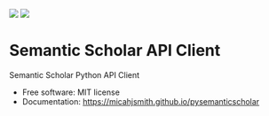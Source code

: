 [![][pypi-img]][pypi-url] [![][travis-img]][travis-url]

# Semantic Scholar API Client


Semantic Scholar Python API Client

- Free software: MIT license
- Documentation: https://micahjsmith.github.io/pysemanticscholar

[travis-img]: https://travis-ci.org/micahjsmith/pysemanticscholar.svg?branch=master
[travis-url]: https://travis-ci.org/micahjsmith/pysemanticscholar
[pypi-img]: https://img.shields.io/pypi/v/pysemanticscholar.svg
[pypi-url]: https://pypi.python.org/pypi/pysemanticscholar
